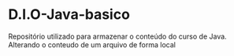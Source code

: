 # D.I.O-Java-basico
Repositório utilizado para armazenar o conteúdo do curso de Java.
Alterando o conteudo de um arquivo de forma local